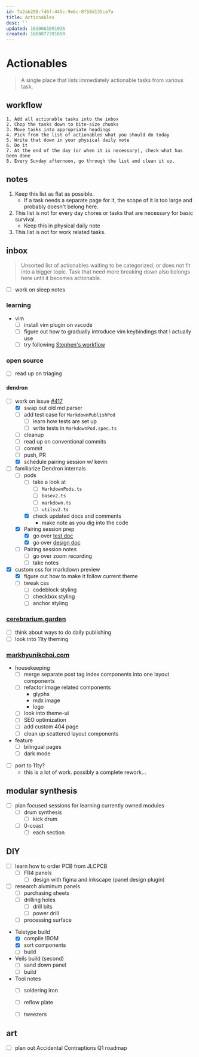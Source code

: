 ```yaml
---
id: 7a2ab298-f46f-445c-9e6c-8f58d135ce7a
title: Actionables
desc: ''
updated: 1610661091936
created: 1608877391650
---
```


# Actionables

> A single place that lists immediately actionable tasks from various task.

## workflow
```
1. Add all actionable tasks into the inbox
2. Chop the tasks down to bite-size chunks
3. Move tasks into appropriate headings
4. Pick from the list of actionables what you should do today
5. Write that down in your physical daily note
6. Do it
7. At the end of the day (or when it is necessary), check what has been done
8. Every Sunday afternoon, go through the list and clean it up.
```

## notes
1. Keep this list as flat as possible. 
    - If a task needs a separate page for it, the scope of it is too large and probably doesn't belong here.
2. This list is not for every day chores or tasks that are necessary for basic survival.
    - Keep this in physical daily note
3. This list is not for work related tasks.

## inbox

> Unsorted list of actionables waiting to be categorized, or does not fit into a bigger topic. 
Task that need more breaking down also belongs here until it becomes actionable.

- [ ] work on sleep notes

### learning
- vim
    - [ ] install vim plugin on vscode
    - [ ] figure out how to gradually introduce vim keybindings that I actually use
    - [ ] try following [Stephen's workflow](https://discord.com/channels/717965437182410783/717965437182410786/798338552761024552)

### open source
- [ ] read up on triaging

#### dendron
- [ ] work on issue [#417](https://github.com/dendronhq/dendron/issues/417)
    - [x] swap out old md parser
    - [ ] add test case for `MarkdownPublishPod`
        - [ ] learn how tests are set up
        - [ ] write tests in `MarkdownPod.spec.ts`
    - [ ] cleanup
    - [ ] read up on conventional commits
    - [ ] commit
    - [ ] push, PR
    - [x] schedule pairing session w/ kevin
- [ ] familiarize Dendron internals
    - [ ] pods
        - [ ] take a look at 
            - [ ] `MarkdownPods.ts`
            - [ ] `basev2.ts`
            - [ ] `markdown.ts`
            - [ ] `utilsv2.ts`
        - [x] check updated docs and comments
            - make note as you dig into the code
    - [X] Pairing session prep
        - [x] go over [test doc](https://dendron.so/notes/cb22bd36-d45a-4ffd-a31e-96c4b39cb7fb.html#anatomy-of-an-engine-test)
        - [x] go over [design doc](https://dendron.so/notes/c160ddce-edec-4f6e-841b-418d6030fa37.html)
    - [ ] Pairing session notes
        - [ ] go over zoom recording
        - [ ] take notes
    
- [x] custom css for markdown preview
    - [x] figure out how to make it follow current theme
    - [ ] tweak css
        - [ ] codeblock styling
        - [ ] checkbox styling
        - [ ] anchor styling

### [cerebrarium.garden](https://cerebrarium.garden)
- [ ] think about ways to do daily publishing
- [ ] look into 11ty theming

### [markhyunikchoi.com](https://markhyunikchoi.com)
- housekeeping
    - [ ] merge separate post tag index components into one layout components
    - [ ] refactor image related components
        * glyphs
        * mdx image
        * logo
    - [ ] look into theme-ui
    - [ ] SEO optimization
    - [ ] add custom 404 page
    - [ ] clean up scattered layout components
- feature
    - [ ] bilingual pages
    - [ ] dark mode
- [ ] port to 11ty?
    - this is a lot of work. possibly a complete rework...


## modular synthesis
- [ ] plan focused sessions for learning currently owned modules
    - [ ] drum synthesis
        - [ ] kick drum
    - [ ] 0-coast
        - [ ] each section

## DIY
- [ ] learn how to order PCB from JLCPCB
    - [ ] FR4 panels
        - [ ] design with figma and inkscape (panel design plugin)
- [ ] research aluminum panels
    - [ ] purchasing sheets
    - [ ] drilling holes
        - [ ] drill bits
        - [ ] power drill
    - [ ] processing surface
- Teletype build
    - [x] compile IBOM
    - [x] sort components
    - [ ] build
- Veils build (second)
    - [ ] sand down panel
    - [ ] build
- Tool notes
    - [ ] soldering iron
    - [ ] reflow plate
    - [ ] tweezers


## art
- [ ] plan out Accidental Contraptions Q1 roadmap
